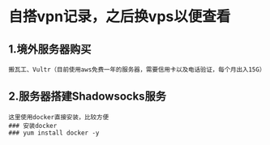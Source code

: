# 自搭vpn记录，之后换vps以便查看

## 1.境外服务器购买
    搬瓦工、Vultr（目前使用aws免费一年的服务器，需要信用卡以及电话验证，每个月出入15G）
## 2.服务器搭建Shadowsocks服务
    这里使用docker直接安装，比较方便
    ### 安装docker
    ### yum install docker -y
